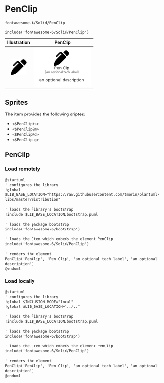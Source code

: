 # PenClip


```text
fontawesome-6/Solid/PenClip
```

```text
include('fontawesome-6/Solid/PenClip')
```



| Illustration | PenClip |
| :---: | :---: |
| ![illustration for Illustration](../../fontawesome-6/Solid/PenClip.png) | ![illustration for PenClip](../../fontawesome-6/Solid/PenClip.Local.png) |



## Sprites
The item provides the following sriptes:

- `<$PenClipXs>`
- `<$PenClipSm>`
- `<$PenClipMd>`
- `<$PenClipLg>`





## PenClip

### Load remotely
```plantuml
@startuml
' configures the library
!global $LIB_BASE_LOCATION="https://raw.githubusercontent.com/tmorin/plantuml-libs/master/distribution"

' loads the library's bootstrap
!include $LIB_BASE_LOCATION/bootstrap.puml

' loads the package bootstrap
include('fontawesome-6/bootstrap')

' loads the Item which embeds the element PenClip
include('fontawesome-6/Solid/PenClip')

' renders the element
PenClip('PenClip', 'Pen Clip', 'an optional tech label', 'an optional description')
@enduml
```

### Load locally
```plantuml
@startuml
' configures the library
!global $INCLUSION_MODE="local"
!global $LIB_BASE_LOCATION="../.."

' loads the library's bootstrap
!include $LIB_BASE_LOCATION/bootstrap.puml

' loads the package bootstrap
include('fontawesome-6/bootstrap')

' loads the Item which embeds the element PenClip
include('fontawesome-6/Solid/PenClip')

' renders the element
PenClip('PenClip', 'Pen Clip', 'an optional tech label', 'an optional description')
@enduml
```

